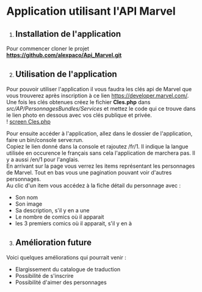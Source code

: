 Application utilisant l'API Marvel  
==================================

1) Installation de l'application  
   ----------------------------

Pour commencer cloner le projet **https://github.com/alexpaco/Api_Marvel.git**  

2) Utilisation de l'application
   ----------------------------
Pour pouvoir utiliser l'application il vous faudra les clés api de Marvel que vous trouverez après inscription à ce lien <https://developer.marvel.com/>. Une fois les clés obtenues créez le fichier **Cles.php** dans *src/AP/PersonnagesBundles/Services* et mettez le code qui ce trouve dans le lien photo en dessous avec vos clés publique et privée.  
! [screen Cles.php](web/ServiceKey.PNG "screen Cles.php")  

Pour ensuite accéder à l'application, allez dans le dossier de l'application, faire un bin/console serve:run.  
Copiez le lien donné dans la console et rajoutez /fr/1. Il indique la langue utilisée en occurence le français sans cela l'application de marchera pas. Il y a aussi /en/1 pour l'anglais.  
En arrivant sur la page vous verrez les items représentant les personnages de Marvel. Tout en bas vous une pagination pouvant voir d'autres personnages.  
Au clic d'un item vous accédez à la fiche détail du personnage avec :  

  * Son nom
  * Son image
  * Sa description, s'il y en a une
  * Le nombre de comics où il apparait
  * les 3 premiers comics où il apparait, s'il y en à  

3) Amélioration future
   -------------------
Voici quelques améliorations qui pourrait venir :  
  * Elargissement du catalogue de traduction
  * Possibilité de s'inscrire
  * Possibilité d'aimer des personnages
